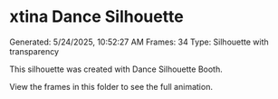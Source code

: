 # xtina Dance Silhouette
Generated: 5/24/2025, 10:52:27 AM
Frames: 34
Type: Silhouette with transparency
    
This silhouette was created with Dance Silhouette Booth.
    
View the frames in this folder to see the full animation.